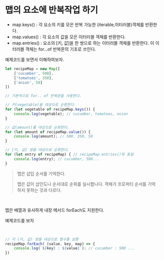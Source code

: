 # 맵의 요소에 반복작업 하기

- map.keys() : 각 요소의 키를 모은 반복 가능한 (iterable,이터러블)객체를 반환한다.
- map.values() : 각 요소의 값을 모은 이터러블 객체를 반환한다.
- map.entries() : 요소의 [키, 값]을 한 쌍으로 하는 이터러블 객체를 반환한다. 이 이터러블 객체는 for...of 반복문의 기초로 쓰인다.

예제코드를 보면서 이해하여보자.

```js
let recipeMap = new Map([
    ['cucumber', 500],
    ['tomatoes', 350],
    ['onion', 50]
])

// 기본적으로 for.. of 반복문을 사용한다.

// 키(vegetable)을 대상으로 순횐한다.
for (let vegetable of recipeMap.keys()) {
    console.log(vegetable); // cucumber, tomatoes, onion
}

// 값(amount)를 대상으로 순회한다.
for (let amount of recipeMap.value()) {
    console.log(amount); // 500, 350, 50
}

// [키, 값] 쌍을 대상으로 순회한다.
for (let entry of recipeMap) { // recipeMap.entries()와 동일
    console.log(entry); // cucumber, 500...
}
```

> 맵은 삽입 순서를 기억한다.
>
> 맵은 값이 삽인도니 순서대로 순회를 실시합니다. 객체가 프로퍼티 순서를 기억하지 못하는 것과 다르다.

<br>

맵은 배열과 유사하게 내장 메서드 forEach도 지원한다.

예제코드를 보자

<br>

```js
// 각 (키, 값) 쌍을 대상으로 함수를 실행
recipeMap.forEach( (value, key, map) => {
    console.log(`${key} : ${value}`); // cucumber : 500 ...
})

```